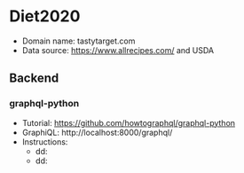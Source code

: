 # Diet2020

- Domain name: tastytarget.com
- Data source: https://www.allrecipes.com/ and USDA

## Backend
### graphql-python
- Tutorial: https://github.com/howtographql/graphql-python
- GraphiQL: http://localhost:8000/graphql/
- Instructions:
  - dd:
  - dd:
